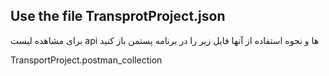 ## Use the file TransprotProject.json
برای مشاهده لیست api ها و نحوه استفاده از آنها فایل زیر را در برنامه پستمن باز کنید

TransportProject.postman_collection